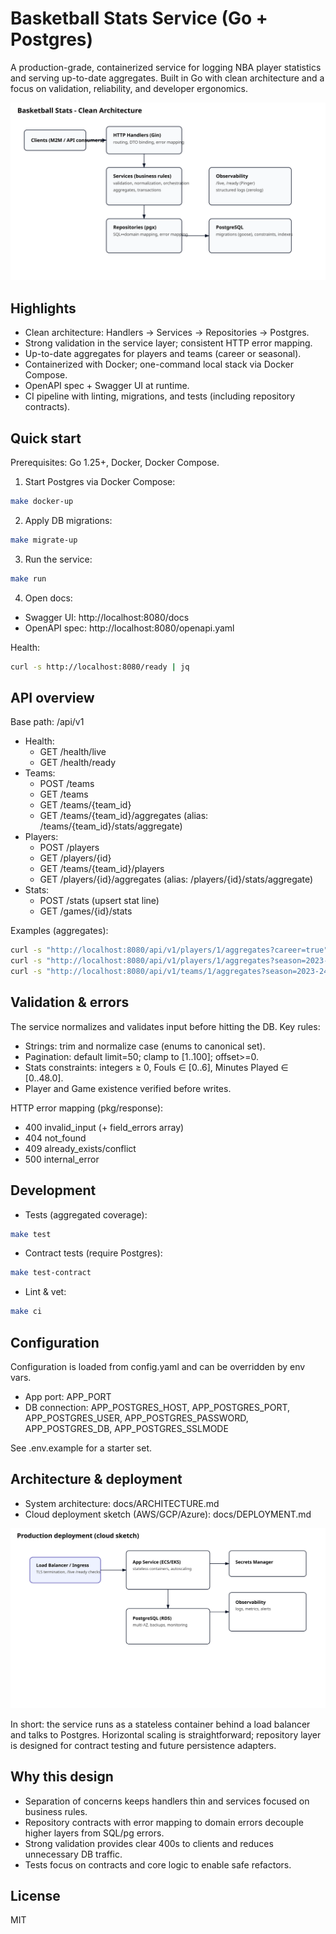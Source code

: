 # Basketball Stats Service (Go + Postgres)

A production-grade, containerized service for logging NBA player statistics and serving up-to-date aggregates. Built in Go with clean architecture and a focus on validation, reliability, and developer ergonomics.

![Architecture](docs/diagrams/architecture.svg)

## Highlights
- Clean architecture: Handlers → Services → Repositories → Postgres.
- Strong validation in the service layer; consistent HTTP error mapping.
- Up-to-date aggregates for players and teams (career or seasonal).
- Containerized with Docker; one-command local stack via Docker Compose.
- OpenAPI spec + Swagger UI at runtime.
- CI pipeline with linting, migrations, and tests (including repository contracts).

## Quick start
Prerequisites: Go 1.25+, Docker, Docker Compose.

1) Start Postgres via Docker Compose:
```bash
make docker-up
```
2) Apply DB migrations:
```bash
make migrate-up
```
3) Run the service:
```bash
make run
```
4) Open docs:
- Swagger UI: http://localhost:8080/docs
- OpenAPI spec: http://localhost:8080/openapi.yaml

Health:
```bash
curl -s http://localhost:8080/ready | jq
```

## API overview
Base path: /api/v1

- Health:
  - GET /health/live
  - GET /health/ready
- Teams:
  - POST /teams
  - GET /teams
  - GET /teams/{team_id}
  - GET /teams/{team_id}/aggregates (alias: /teams/{team_id}/stats/aggregate)
- Players:
  - POST /players
  - GET /players/{id}
  - GET /teams/{team_id}/players
  - GET /players/{id}/aggregates (alias: /players/{id}/stats/aggregate)
- Stats:
  - POST /stats (upsert stat line)
  - GET /games/{id}/stats

Examples (aggregates):
```bash
curl -s "http://localhost:8080/api/v1/players/1/aggregates?career=true" | jq
curl -s "http://localhost:8080/api/v1/players/1/aggregates?season=2023-24" | jq
curl -s "http://localhost:8080/api/v1/teams/1/aggregates?season=2023-24" | jq
```

## Validation & errors
The service normalizes and validates input before hitting the DB. Key rules:
- Strings: trim and normalize case (enums to canonical set).
- Pagination: default limit=50; clamp to [1..100]; offset>=0.
- Stats constraints: integers ≥ 0, Fouls ∈ [0..6], Minutes Played ∈ [0..48.0].
- Player and Game existence verified before writes.

HTTP error mapping (pkg/response):
- 400 invalid_input (+ field_errors array)
- 404 not_found
- 409 already_exists/conflict
- 500 internal_error

## Development
- Tests (aggregated coverage):
```bash
make test
```
- Contract tests (require Postgres):
```bash
make test-contract
```
- Lint & vet:
```bash
make ci
```

## Configuration
Configuration is loaded from config.yaml and can be overridden by env vars.
- App port: APP_PORT
- DB connection: APP_POSTGRES_HOST, APP_POSTGRES_PORT, APP_POSTGRES_USER, APP_POSTGRES_PASSWORD, APP_POSTGRES_DB, APP_POSTGRES_SSLMODE

See .env.example for a starter set.

## Architecture & deployment
- System architecture: docs/ARCHITECTURE.md
- Cloud deployment sketch (AWS/GCP/Azure): docs/DEPLOYMENT.md

![Deployment](docs/diagrams/deployment.svg)

In short: the service runs as a stateless container behind a load balancer and talks to Postgres. Horizontal scaling is straightforward; repository layer is designed for contract testing and future persistence adapters.

## Why this design
- Separation of concerns keeps handlers thin and services focused on business rules.
- Repository contracts with error mapping to domain errors decouple higher layers from SQL/pg errors.
- Strong validation provides clear 400s to clients and reduces unnecessary DB traffic.
- Tests focus on contracts and core logic to enable safe refactors.

## License
MIT
